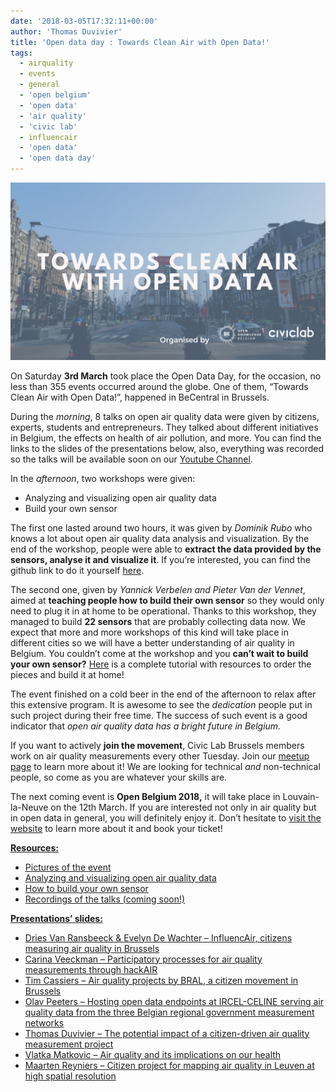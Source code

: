 ```yaml
---
date: '2018-03-05T17:32:11+00:00'
author: 'Thomas Duvivier'
title: 'Open data day : Towards Clean Air with Open Data!'
tags:
  - airquality
  - events
  - general
  - 'open belgium'
  - 'open data'
  - 'air quality'
  - 'civic lab'
  - influencair
  - 'open data'
  - 'open data day'
---
```


![](towards-clean-air-1.png)

<span style="font-weight: 400">On Saturday **3rd March** took place the Open Data Day, for the occasion, no less than 355 events occurred around the globe. One of them, “Towards Clean Air with Open Data!”, happened in BeCentral in Brussels.</span>

<span style="font-weight: 400">During the _morning_, 8 talks on open air quality data were given by citizens, experts, students and entrepreneurs. They talked about different initiatives in Belgium, the effects on health of air pollution, and more. You can find the links to the slides of the presentations below, also, everything was recorded so the talks will be available soon on our [Youtube Channel](https://www.youtube.com/channel/UCXSJAzi8EW3PXBBrYJTDSOw). </span>

<span style="font-weight: 400">In the _afternoon_, two workshops were given: </span>

- <span style="font-weight: 400">Analyzing and visualizing open air quality data</span>
- <span style="font-weight: 400">Build your own sensor</span>

<span style="font-weight: 400">The first one lasted around two hours, it was given by _Dominik Rubo_ who knows a lot about open air quality data analysis and visualization. By the end of the workshop, people were able to **extract the data provided by the sensors, analyse it and visualize it**. If you’re interested, you can find the github link to do it yourself [here](https://github.com/dr-1/air-data-workshop)</span><span style="font-weight: 400">. </span>

<span style="font-weight: 400">The second one, given by _Yannick Verbelen and Pieter Van der Vennet_, aimed at **teaching people how to build their own sensor** so they would only need to plug it in at home to be operational. Thanks to this workshop, they managed to build **22 sensors** that are probably collecting data now. We expect that more and more workshops of this kind will take place in different cities so we will have a better understanding of air quality in Belgium. You couldn’t come at the workshop and you **can’t wait to build your own sensor?** [Here](http://influencair.be/build-your-sensor/) is a complete tutorial with resources to order the pieces and build it at home!</span>

<span style="font-weight: 400">The event finished on a cold beer in the end of the afternoon to relax after this extensive program. It is awesome to see the _dedication_ people put in such project during their free time. The success of such event is a good indicator that _open air quality data has a bright future in Belgium._</span>

If you want to actively **join the movement**, Civic Lab Brussels members work on air quality measurements every other Tuesday. Join our [meetup page](https://www.meetup.com/fr-FR/Civic-Lab-Brussels/) to learn more about it! We are looking for technical _and_ non-technical people, so come as you are whatever your skills are.

The next coming event is **Open Belgium 2018,** it will take place in Louvain-la-Neuve on the 12th March. If you are interested not only in air quality but in open data in general, you will definitely enjoy it. Don’t hesitate to [visit the website](http://2018.openbelgium.be/) to learn more about it and book your ticket!

**<span style="text-decoration: underline">Resources:</span>**

- [<span style="font-weight: 400">Pictures of the event</span>](https://www.flickr.com/photos/okfn-belgium/albums/72157694143122795)
- [<span style="font-weight: 400">Analyzing and visualizing open air quality data</span>](https://github.com/dr-1/air-data-workshop)
- [How to build your own sensor](http://influencair.be/build-your-sensor/)
- [<span style="font-weight: 400">Recordings of the talks (coming soon!)</span>](https://www.youtube.com/channel/UCXSJAzi8EW3PXBBrYJTDSOw)

**<span style="text-decoration: underline">Presentations’ slides:</span>**

- [<span style="font-weight: 400">Dries Van Ransbeeck &amp; Evelyn De Wachter – InfluencAir, citizens measuring air quality in Brussels</span>](https://www.slideshare.net/OpenKnowledgeBE/influencair-citizens-measuring-air-quality)
- [<span style="font-weight: 400">Carina Veeckman – Participatory processes for air quality measurements through hackAIR</span>](https://www.slideshare.net/OpenKnowledgeBE/participatory-processes-for-air-quality-measurements-through-hackair)
- [<span style="font-weight: 400">Tim Cassiers – Air quality projects by BRAL, a citizen movement in Brussels</span>](https://www.slideshare.net/OpenKnowledgeBE/from-citizen-science-towards-coconstructed-air-policies-in-brussels)
- [<span style="font-weight: 400">Olav Peeters – Hosting open data endpoints at IRCEL-CELINE serving air quality data from the three Belgian regional government measurement networks</span>](https://www.slideshare.net/OpenKnowledgeBE/hosting-open-data-endpoints-at-ircelceline-serving-air-quality-data-from-the-three-belgian-regional-government-measurement-networks)
- [<span style="font-weight: 400">Thomas Duvivier – The potential impact of a citizen-driven air quality measurement project</span>](https://www.slideshare.net/OpenKnowledgeBE/the-potential-impact-of-a-citizendriven-air-quality-measurement-project)
- [<span style="font-weight: 400">Vlatka Matkovic – Air quality and its implications on our health</span>](https://www.slideshare.net/OpenKnowledgeBE/air-quality-and-its-implications-on-our-health)
- [<span style="font-weight: 400">Maarten Reyniers – Citizen project for mapping air quality in Leuven at high spatial resolution</span>](https://www.slideshare.net/OpenKnowledgeBE/a-citizen-project-for-mapping-air-quality-in-leuven-at-high-spatial-resolution)
